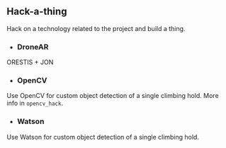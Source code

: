 ## Hack-a-thing
Hack on a technology related to the project and build a thing.

- ### DroneAR
ORESTIS + JON

- ### OpenCV
Use OpenCV for custom object detection of a single climbing hold. More info in `opencv_hack`.

- ### Watson
Use Watson for custom object detection of a single climbing hold.
